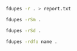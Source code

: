 ```bash
fdupes -r . > report.txt 
```
```bash
fdupes -rSm . 
```
```bash
fdupes -rSd . 
```
```bash
fdupes -rdfo name .
```
